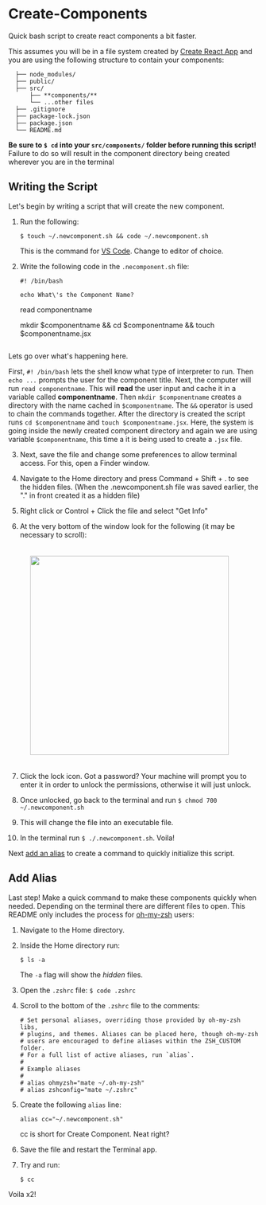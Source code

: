 # Create-Components

Quick bash script to create react components a bit faster.

This assumes you will be in a file system created by [Create React App](https://github.com/facebook/create-react-app) and you are using the following structure to contain your components:

```
  ├── node_modules/
  ├── public/
  ├── src/
      ├── **components/**
      └── ...other files
  ├── .gitignore
  ├── package-lock.json
  ├── package.json
  └── README.md
```

**Be sure to `$ cd` into your `src/components/` folder before running this script!** Failure to do so will result in the component directory being created wherever you are in the terminal

## Writing the Script

Let's begin by writing a script that will create the new component.

1. Run the following:

   ```
   $ touch ~/.newcomponent.sh && code ~/.newcomponent.sh
   ```

   This is the command for [VS Code](https://code.visualstudio.com/). Change to editor of choice.

2. Write the following code in the `.necomponent.sh` file:

   ```
   #! /bin/bash

   echo What\'s the Component Name?
   ```


    read componentname

    mkdir $componentname &&
    cd $componentname &&
    touch $componentname.jsx
    ```

Lets go over what's happening here.

First, `#! /bin/bash` lets the shell know what type of interpreter to run. Then `echo ...` prompts the user for the component title. Next, the computer will run `read componentname`. This will **read** the user input and cache it in a variable called **componentname**.
Then `mkdir $componentname` creates a directory with the name cached in `$componentname`. The `&&` operator is used to chain the commands together. After the directory is created the script runs `cd $componentname` and `touch $componentname.jsx`. Here, the system is going inside the newly created component directory and again we are using variable `$componentname`, this time a it is being used to create a `.jsx` file.

3. Next, save the file and change some preferences to allow terminal access. For this, open a Finder window.

4. Navigate to the Home directory and press Command + Shift + . to see the hidden files. (When the .newcomponent.sh file was saved earlier, the "." in front created it as a hidden file)

5. Right click or Control + Click the file and select "Get Info"

6. At the very bottom of the window look for the following (it may be necessary to scroll):

   <img style="padding: 20px;" src="https://imgur.com/zF3XjHc.png" width="400">

7. Click the lock icon. Got a password? Your machine will prompt you to enter it in order to unlock the permissions, otherwise it will just unlock.
8. Once unlocked, go back to the terminal and run `$ chmod 700 ~/.newcomponent.sh`
9. This will change the file into an executable file.
10. In the terminal run `$ ./.newcomponent.sh`. Voila!

Next [add an alias](#add-alias) to create a command to quickly initialize this script.

## Add Alias

Last step! Make a quick command to make these components quickly when needed. Depending on the terminal there are different files to open. This README only includes the process for [oh-my-zsh](https://ohmyz.sh/) users:

1. Navigate to the Home directory.
2. Inside the Home directory run:
   ```
   $ ls -a
   ```
   The `-a` flag will show the _hidden_ files.
3. Open the `.zshrc` file: `$ code .zshrc`
4. Scroll to the bottom of the `.zshrc` file to the comments:
   ```
   # Set personal aliases, overriding those provided by oh-my-zsh libs,
   # plugins, and themes. Aliases can be placed here, though oh-my-zsh
   # users are encouraged to define aliases within the ZSH_CUSTOM folder.
   # For a full list of active aliases, run `alias`.
   #
   # Example aliases
   #
   # alias ohmyzsh="mate ~/.oh-my-zsh"
   # alias zshconfig="mate ~/.zshrc"
   ```
5. Create the following `alias` line:

   ```
   alias cc="~/.newcomponent.sh"
   ```

   cc is short for Create Component. Neat right?

6. Save the file and restart the Terminal app.

7. Try and run:

   ```
   $ cc
   ```

Voila x2!
